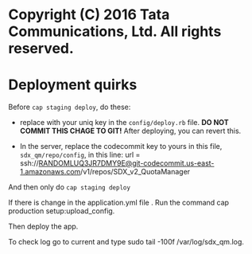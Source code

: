 # Copyright (C) 2016 Tata Communications, Ltd. All rights reserved. 

# Deployment quirks

Before `cap staging deploy`, do these:

* replace <your-codecommit-key> with your uniq key in the `config/deploy.rb` file. **DO NOT COMMIT THIS CHAGE TO GIT!** After deploying, you can revert this.

* In the server, replace the codecommit key to yours in this file, `sdx_qm/repo/config`, in this line:
    url = ssh://RANDOMLUQ3JR7DMY9E@git-codecommit.us-east-1.amazonaws.com/v1/repos/SDX_v2_QuotaManager

And then only do `cap staging deploy`

If there is change in the application.yml file . Run the command cap production setup:upload_config.

Then deploy the app.

To check log go to current and type sudo tail -100f /var/log/sdx_qm.log.